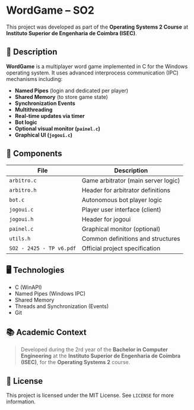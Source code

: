 # WordGame – SO2

This project was developed as part of the **Operating Systems 2 Course**  at **Instituto Superior de Engenharia de Coimbra (ISEC)**.

## 🧠 Description

**WordGame** is a multiplayer word game implemented in C for the Windows operating system. It uses advanced interprocess communication (IPC) mechanisms including:

- **Named Pipes** (login and dedicated per player)
- **Shared Memory** (to store game state)
- **Synchronization Events**
- **Multithreading**
- **Real-time updates via timer**
- **Bot logic**
- **Optional visual monitor (`painel.c`)**
- **Graphical UI (`jogoui.c`)**

## 🔧 Components

| File        | Description                         |
|-------------|-------------------------------------|
| `arbitro.c` | Game arbitrator (main server logic) |
| `arbitro.h` | Header for arbitrator definitions   |
| `bot.c`     | Autonomous bot player logic         |
| `jogoui.c`  | Player user interface (client)      |
| `jogoui.h`  | Header for jogoui                   |
| `painel.c`  | Graphical monitor (optional)        |
| `utils.h`   | Common definitions and structures   |
| `SO2 - 2425 - TP v6.pdf`   | Official project specification  |

## 🖥️ Technologies

- C (WinAPI)
- Named Pipes (Windows IPC)
- Shared Memory
- Threads and Synchronization (Events)
- Git

## 📚 Academic Context

> Developed during the 2rd year of the **Bachelor in Computer Engineering** at the **Instituto Superior de Engenharia de Coimbra (ISEC)**, for the **Operating Systems 2** course.

## 📝 License

This project is licensed under the MIT License. See `LICENSE` for more information.
